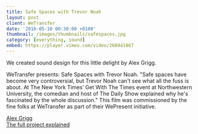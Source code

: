 ```yaml
---
title: Safe Spaces with Trevor Noah
layout: post
client: WeTransfer
date: '2018-05-10 00:30:00 +0100'
thumbnail: /images/thumbnails/safespaces.jpg
category: [everything, sound]
embed: https://player.vimeo.com/video/268941867
---
```


We created sound design for this little delight by Alex Grigg.

WeTransfer presents: Safe Spaces with Trevor Noah.
"Safe spaces have become very controversial, but Trevor Noah can't see what all the fuss is about. At The New York Times’ Get With The Times event at Northwestern University, the comedian and host of The Daily Show explained why he's fascinated by the whole discussion."
This film was commissioned by the fine folks at WeTransfer as part of their WePresent initiative.


[Alex Grigg](http://www.alexgrigg.com/)   
[The full project explained](https://wepresent.wetransfer.com/story/trevor-noah-alex-grigg/)   
